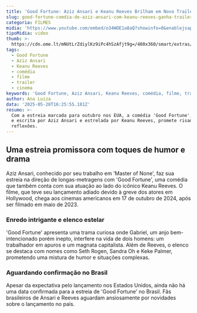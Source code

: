 ```yaml
---
title: 'Good Fortune: Aziz Ansari e Keanu Reeves Brilham em Novo Trailer da Comédia'
slug: good-fortune-comdia-de-aziz-ansari-com-keanu-reeves-ganha-trailer-assista
categoria: FILMES
midia: 'https://www.youtube.com/embed/o34WOE1a8aQ?showinfo=0&enablejsapi=1'
tipoMidia: video
thumb: >-
  https://cdn.ome.lt/mNUtLrZdiylKz9iPc4hSzAfjt9g=/480x360/smart/extras/conteudos/omelete_THUMB_-_2025-05-28T125549.531.png
tags:
  - Good Fortune
  - Aziz Ansari
  - Keanu Reeves
  - comédia
  - filme
  - trailer
  - cinema
keywords: 'Good Fortune, Aziz Ansari, Keanu Reeves, comédia, filme, trailer, cinema'
author: Ana Luiza
data: '2025-05-28T16:25:55.181Z'
resumo: >-
  Com a estreia marcada para outubro nos EUA, a comédia 'Good Fortune', dirigida
  e escrita por Aziz Ansari e estrelada por Keanu Reeves, promete risadas e
  reflexões.
---
```


## Uma estreia promissora com toques de humor e drama

Aziz Ansari, conhecido por seu trabalho em 'Master of None', faz sua estreia na direção de longas-metragens com 'Good Fortune', uma comédia que também conta com sua atuação ao lado do icônico Keanu Reeves. O filme, que teve seu lançamento adiado devido à greve dos atores em Hollywood, chega aos cinemas americanos em 17 de outubro de 2024, após ser filmado em maio de 2023.

### Enredo intrigante e elenco estelar

'Good Fortune' apresenta uma trama curiosa onde Gabriel, um anjo bem-intencionado porém inepto, interfere na vida de dois homens: um trabalhador em apuros e um magnata capitalista. Além de Reeves, o elenco se destaca com nomes como Seth Rogen, Sandra Oh e Keke Palmer, prometendo uma mistura de humor e situações complexas.

### Aguardando confirmação no Brasil

Apesar da expectativa pelo lançamento nos Estados Unidos, ainda não há uma data confirmada para a estreia de 'Good Fortune' no Brasil. Fãs brasileiros de Ansari e Reeves aguardam ansiosamente por novidades sobre o lançamento no país.
